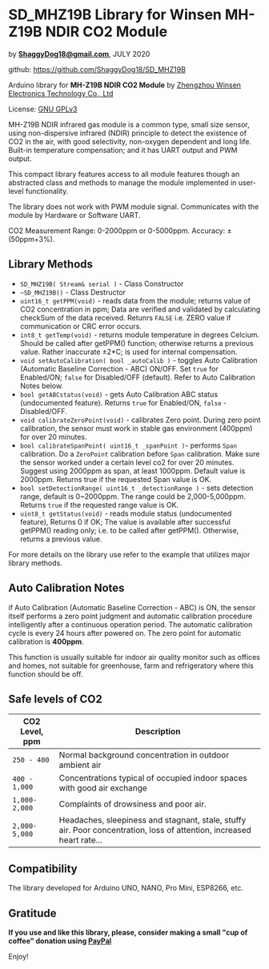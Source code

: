 # SD_MHZ19B Library for Winsen MH-Z19B NDIR CO2 Module

by **ShaggyDog18@gmail.com**, JULY 2020

github: https://github.com/ShaggyDog18/SD_MHZ19B

Arduino library for **MH-Z19B NDIR CO2 Module** by [Zhengzhou Winsen Electronics Technology Co., Ltd](www.winsen-sensor.com)

License: [GNU GPLv3](https://choosealicense.com/licenses/gpl-3.0/)

MH-Z19B NDIR infrared gas module is a common type, small size sensor, using non-dispersive infrared (NDIR) principle to detect the existence of CO2 in the air, with good selectivity, non-oxygen dependent and long life. Built-in temperature compensation; and it has UART output and PWM output. 

This compact library features access to all module features though an abstracted class and methods to manage the module implemented in user-level functionality.

The library does not work with PWM module signal. Communicates with the module by Hardware or Software UART.

CO2 Measurement Range: 0-2000ppm or 0-5000ppm. Accuracy: ±(50ppm+3%).

## Library Methods

- `SD_MHZ19B( Stream& serial )` - Class Constructor
- `~SD_MHZ19B()` - Class Destructor
- `uint16_t getPPM(void)` - reads data from the module; returns value of CO2 concentration in ppm; Data are verified and validated by calculating checkSum of the data received. Retunrs `FALSE` i.e. ZERO value if communication or CRC error occurs.
- `int8_t getTemp(void)` - returns module temperature in degrees Celcium. Should be called after getPPM() function; otherwise returns a previous value. Rather inaccurate ±2*C; is used for internal compensation.
- `void setAutoCalibration( bool _autoCalib )` - toggles Auto Calibration (Automatic Baseline Correction - ABC) ON/OFF. Set `true` for Enabled/ON; `false` for Disabled/OFF (default). Refer to Auto Calibration Notes below.
- `bool getABCstatus(void)` - gets Auto Calibration ABC status (undocumented feature). Returns `true` for Enabled/ON, `false` - Disabled/OFF.
- `void calibrateZeroPoint(void)` - calibrates Zero point. During zero point calibration, the sensor must work in stable gas environment (400ppm) for over 20 minutes.
- `bool calibrateSpanPoint( uint16_t _spanPoint )`- performs `Span` calibration. Do a `ZeroPoint` calibration before `Span` calibration. Make sure the sensor worked under a certain level co2 for over 20 minutes. Suggest using 2000ppm as span, at least 1000ppm. Default value is 2000ppm. Returns true if the requested Span value is OK.
- `bool setDetectionRange( uint16_t _detectionRange )` - sets detection range, default is 0~2000ppm. The range could be 2,000-5,000ppm. Returns `true` if the requested range value is OK.
- `uint8_t getStatus(void)` - reads module status (undocumented feature), Returns 0 if OK; The value is available after successful getPPM() reading only; i.e. to be called after getPPM(). Otherwise, returns a previous value.

For more details on the library use refer to the example that utilizes major library methods.

## Auto Calibration Notes

if Auto Calibration (Automatic Baseline Correction - ABC) is ON, the sensor itself performs a zero point judgment and automatic calibration procedure intelligently after a continuous operation period. The automatic calibration cycle is every 24 hours after powered on. The zero point for automatic calibration is **400ppm**. 

This function is usually suitable for indoor air quality monitor such as offices and homes, not suitable for greenhouse, farm and refrigeratory where this function should be off.

## Safe levels of CO2

| CO2 Level, ppm | Description                                                |
| -------------| ---------------------------------------------------------- |
| `250 - 400`  | Normal background concentration in outdoor ambient air |
| `400 - 1,000`| Concentrations typical of occupied indoor spaces with good air exchange |
| `1,000-2,000`| Complaints of drowsiness and poor air. |
| `2,000-5,000`| Headaches, sleepiness and stagnant, stale, stuffy air. Poor concentration, loss of attention, increased heart rate... |

## Compatibility

The library developed for Arduino UNO, NANO, Pro Mini, ESP8266, etc.

## Gratitude

**If you use and like this library, please, consider making a small "cup of coffee" donation using [PayPal](https://paypal.me/shaggyDog18/3USD)**

Enjoy!
